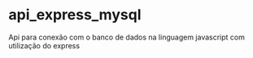 # api_express_mysql
Api para conexão com o banco de dados na linguagem javascript com utilização do express
